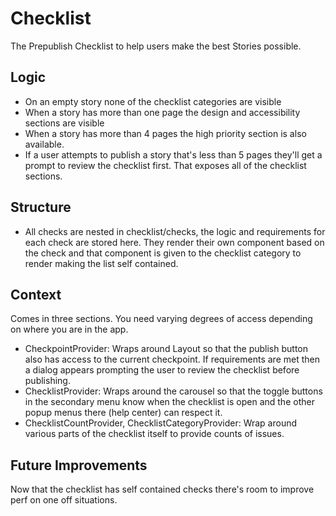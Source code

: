 # Checklist 

The Prepublish Checklist to help users make the best Stories possible.

## Logic 

- On an empty story none of the checklist categories are visible
- When a story has more than one page the design and accessibility  sections are visible
- When a story has more than 4 pages the high  priority section is also available. 
- If a user attempts to publish a story that's less than 5 pages they'll get a prompt to review the checklist first. That exposes all of the checklist sections. 

## Structure

- All checks are nested in checklist/checks, the logic and requirements for each check are stored here. They render their own component based on the  check and that component is given  to the checklist category to render making the list self contained.

## Context

Comes in three sections. You need varying degrees of access depending on where you are in the app. 

- CheckpointProvider: Wraps around Layout so that the publish  button also has access to the current checkpoint. If requirements are met then a dialog appears prompting the  user to review the checklist before publishing.
- ChecklistProvider: Wraps around the carousel so that the toggle buttons in the secondary menu know when the checklist is open and the other popup menus there (help center) can respect it. 
- ChecklistCountProvider, ChecklistCategoryProvider: Wrap around various parts of the checklist itself to provide counts of issues.

## Future  Improvements

Now that the checklist has self contained checks there's room to improve perf on one off situations. 
